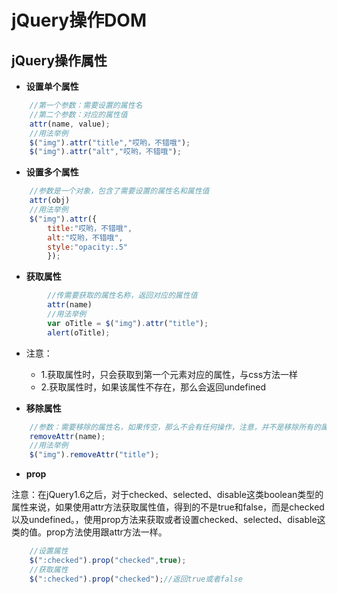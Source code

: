 # jQuery操作DOM

## jQuery操作属性

- **设置单个属性**
```javascript
    //第一个参数：需要设置的属性名
    //第二个参数：对应的属性值
    attr(name, value);
    //用法举例
    $("img").attr("title","哎哟，不错哦");
    $("img").attr("alt","哎哟，不错哦");
```

- **设置多个属性**
```javascript
    //参数是一个对象，包含了需要设置的属性名和属性值
    attr(obj)
    //用法举例
    $("img").attr({
        title:"哎哟，不错哦",
        alt:"哎哟，不错哦",
        style:"opacity:.5"
        });
```
- **获取属性**
```javascript
        //传需要获取的属性名称，返回对应的属性值
        attr(name)
        //用法举例
        var oTitle = $("img").attr("title");
        alert(oTitle);
```
- 注意：
    - 1.获取属性时，只会获取到第一个元素对应的属性，与css方法一样
    - 2.获取属性时，如果该属性不存在，那么会返回undefined

- **移除属性**
```javascript
    //参数：需要移除的属性名，如果传空，那么不会有任何操作，注意，并不是移除所有的属性。区分removeClass。
    removeAttr(name);
    //用法举例
    $("img").removeAttr("title");
```
- **prop**

注意：在jQuery1.6之后，对于checked、selected、disable这类boolean类型的属性来说，如果使用attr方法获取属性值，得到的不是true和false，而是checked以及undefined。，使用prop方法来获取或者设置checked、selected、disable这类的值。prop方法使用跟attr方法一样。
```javascript
    //设置属性
    $(":checked").prop("checked",true);
    //获取属性
    $(":checked").prop("checked");//返回true或者false
```